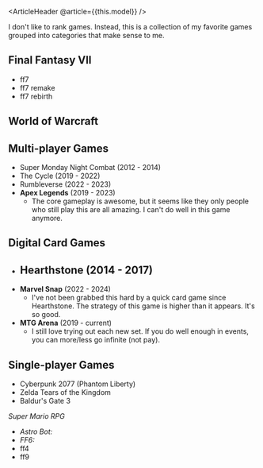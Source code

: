 <ArticleHeader @article={{this.model}} />


I don't like to rank games. Instead, this is a collection of my favorite games grouped into categories that make sense to me.


## Final Fantasy VII

- ff7
- ff7 remake
- ff7 rebirth





## World of Warcraft



## Multi-player Games

- Super Monday Night Combat (2012 - 2014)
- The Cycle (2019 - 2022)
- Rumbleverse (2022 - 2023)
- **Apex Legends** (2019 - 2023)
    - The core gameplay is awesome, but it seems like they only people who still play this are all amazing. I can't do well in this game anymore.


## Digital Card Games

- **Hearthstone** (2014 - 2017)
    - 
- **Marvel Snap** (2022 - 2024)
    - I've not been grabbed this hard by a quick card game since Hearthstone. The strategy of this game is higher than it appears. It's so good.
- **MTG Arena** (2019 - current)
    - I still love trying out each new set. If you do well enough in events, you can more/less go infinite (not pay).



## Single-player Games

- Cyberpunk 2077 (Phantom Liberty)
- Zelda Tears of the Kingdom
- Baldur's Gate 3



*Super Mario RPG*


- *Astro Bot:* 
- *FF6:* 
- ff4
- ff9

